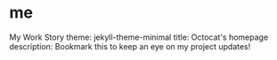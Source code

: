 # me
My Work Story
theme: jekyll-theme-minimal
title: Octocat's homepage
description: Bookmark this to keep an eye on my project updates!
